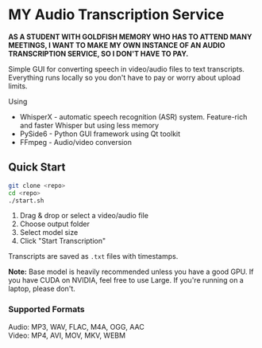 # MY Audio Transcription Service

**AS A STUDENT WITH GOLDFISH MEMORY WHO HAS TO ATTEND MANY MEETINGS, I WANT TO MAKE MY OWN INSTANCE OF AN AUDIO TRANSCRIPTION SERVICE, SO I DON'T HAVE TO PAY.**

Simple GUI for converting speech in video/audio files to text transcripts.
Everything runs locally so you don't have to pay or worry about upload limits.

Using
- WhisperX - automatic speech recognition (ASR) system. Feature-rich and faster Whisper but using less memory
- PySide6 - Python GUI framework using Qt toolkit
- FFmpeg - Audio/video conversion

## Quick Start

```bash
git clone <repo>
cd <repo>
./start.sh
```

1. Drag & drop or select a video/audio file
2. Choose output folder
3. Select model size
4. Click "Start Transcription"

Transcripts are saved as `.txt` files with timestamps.

**Note:** Base model is heavily recommended unless you have a good GPU. If you have CUDA on NVIDIA, feel free to use Large. If you're running on a laptop, please don't.

### Supported Formats
Audio: MP3, WAV, FLAC, M4A, OGG, AAC  
Video: MP4, AVI, MOV, MKV, WEBM
